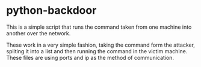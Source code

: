 # python-backdoor
This is a simple script that runs the command taken from one machine into another over the network.

These work in a very simple fashion, taking the command form the attacker, spliting it into a list and then running the command in the victim machine. These files are using ports and ip as the method of communication.
